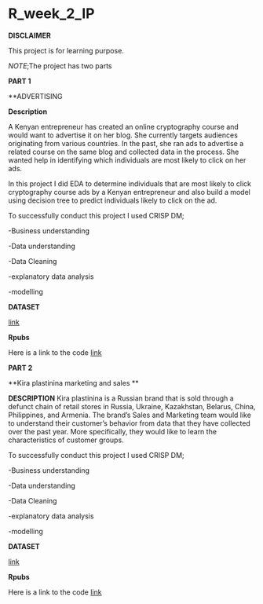 # R_week_2_IP

**DISCLAIMER** 

This project is for learning purpose.

*NOTE*;The project has two parts

**PART 1**

**ADVERTISING 

**Description**

A Kenyan entrepreneur has created an online cryptography course and would want to advertise it on her blog. She currently targets audiences originating from various countries. In the past, she ran ads to advertise a related course on the same blog and collected data in the process. She wanted help in identifying which individuals are most likely to click on her ads.

In this project I did EDA to determine individuals that are most likely to click cryptography course ads by a Kenyan entrepreneur and also build a model using decision tree to predict individuals likely to click on the ad.

To successfully conduct this project I used CRISP DM;

-Business understanding

-Data understanding

-Data Cleaning

-explanatory data analysis

-modelling

**DATASET**

[link](http://bit.ly/IPAdvertisingData)

**Rpubs**

Here is a link to the code [link](https://rpubs.com/RuthM/908253)

**PART 2**

**Kira plastinina marketing and sales **

**DESCRIPTION**
Kira plastinina is a Russian brand that is sold through a defunct chain of retail stores in Russia, Ukraine, Kazakhstan, Belarus, China, Philippines, and Armenia. The brand’s Sales and Marketing team would like to understand their customer’s behavior from data that they have collected over the past year. More specifically, they would like to learn the characteristics of customer groups.



To successfully conduct this project I used CRISP DM;

-Business understanding

-Data understanding

-Data Cleaning

-explanatory data analysis

-modelling

**DATASET**

[link](http://bit.ly/EcommerceCustomersDataset)

**Rpubs**

Here is a link to the code [link](https://rpubs.com/RuthM/911117)


